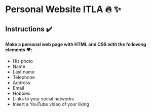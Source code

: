 # Personal Website ITLA 🔥 ✨ 

## Instructions ✔️

#### Make a personal web page with HTML and CSS with the following elements ❤️:
- His photo
- Name
- Last name
- Telephone
- Address
- Email
- Hobbies
- Links to your social networks
- Insert a YouTube video of your liking 
